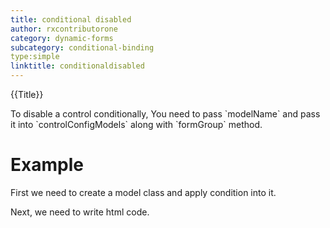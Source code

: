 ```yaml
---
title: conditional disabled
author: rxcontributorone
category: dynamic-forms
subcategory: conditional-binding
type:simple
linktitle: conditionaldisabled
---
```


<div class="title-bar top_title"><p>{{Title}}</p></div> <div class="title-bar"><p>To disable a control conditionally, You need to pass `modelName` and pass it into `controlConfigModels` along with `formGroup` method.
</p></div>

# Example

First we need to create a model class and apply condition into it.
<div component="app-code" key="conditionaldisabled-conditional-model"></div> 
<div component="app-code" key="conditionaldisabled-conditional-component"></div> 
Next, we need to write html code.
<div component="app-code" key="conditionaldisabled-conditional-html"></div> 
<div component="app-example-runner" ref-component="app-conditionaldisabled-conditional"></div>